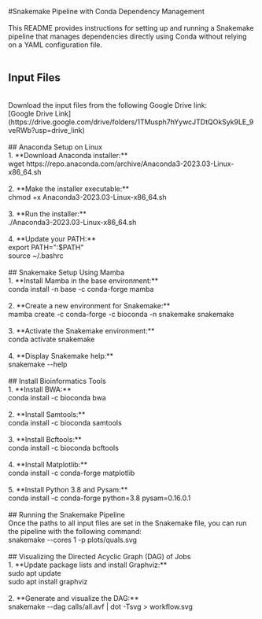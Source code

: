 #Snakemake Pipeline with Conda Dependency Management
<br>
<br>
This README provides instructions for setting up and running a Snakemake pipeline that manages dependencies directly using Conda without relying on a YAML configuration file.
<br>
<br>
## Input Files
<br>
Download the input files from the following Google Drive link:
<br>
[Google Drive Link](https://drive.google.com/drive/folders/1TMusph7hYywcJTDtQOkSyk9LE_9veRWb?usp=drive_link)
<br>
<br>
## Anaconda Setup on Linux
<br>
1. **Download Anaconda installer:**
<br>
wget https://repo.anaconda.com/archive/Anaconda3-2023.03-Linux-x86_64.sh
<br>
<br>
2. **Make the installer executable:**
<br>
chmod +x Anaconda3-2023.03-Linux-x86_64.sh
<br>
<br>
3. **Run the installer:**
<br>
./Anaconda3-2023.03-Linux-x86_64.sh
<br>
<br>
4. **Update your PATH:**
<br>
export PATH="<path_to_anaconda>:$PATH"
<br>
source ~/.bashrc
<br>
<br>
## Snakemake Setup Using Mamba
<br>
1. **Install Mamba in the base environment:**
<br>
conda install -n base -c conda-forge mamba
<br>
<br>
2. **Create a new environment for Snakemake:**
<br>
mamba create -c conda-forge -c bioconda -n snakemake snakemake
<br>
<br>
3. **Activate the Snakemake environment:**
<br>
conda activate snakemake
<br>
<br>
4. **Display Snakemake help:**
<br>
snakemake --help
<br>
<br>
## Install Bioinformatics Tools
<br>
1. **Install BWA:**
<br>
conda install -c bioconda bwa
<br>
<br>
2. **Install Samtools:**
<br>
conda install -c bioconda samtools
<br>
<br>
3. **Install Bcftools:**
<br>
conda install -c bioconda bcftools
<br>
<br>
4. **Install Matplotlib:**
<br>
conda install -c conda-forge matplotlib
<br>
<br>
5. **Install Python 3.8 and Pysam:**
<br>
conda install -c conda-forge python=3.8 pysam=0.16.0.1
<br>
<br>
## Running the Snakemake Pipeline
<br>
Once the paths to all input files are set in the Snakemake file, you can run the pipeline with the following command:
<br>
snakemake --cores 1 -p plots/quals.svg
<br>
<br>
## Visualizing the Directed Acyclic Graph (DAG) of Jobs
<br>
1. **Update package lists and install Graphviz:**
<br>
sudo apt update
<br>
sudo apt install graphviz
<br>
<br>
2. **Generate and visualize the DAG:**
<br>
snakemake --dag calls/all.avf | dot -Tsvg > workflow.svg
<br>
<br>
